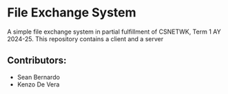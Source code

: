# File Exchange System

A simple file exchange system in partial fulfillment of CSNETWK, Term 1 AY 2024-25. This repository contains a client and a server

## Contributors:
- Sean Bernardo
- Kenzo De Vera